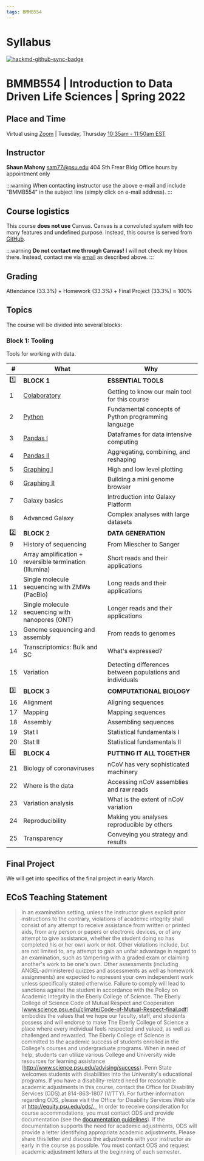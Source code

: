 ```yaml
---
tags: BMMB554
---
```


# Syllabus

[![hackmd-github-sync-badge](https://hackmd.io/phkU5NkZRs2P2aavzL53SA/badge)](https://hackmd.io/phkU5NkZRs2P2aavzL53SA)


# BMMB554 | Introduction to Data Driven Life Sciences | Spring 2022


## Place and Time

Virtual using [Zoom](https://psu.zoom.us/j/432588759?pwd=M2NWR2ZtbEs4ZFEwZVByeU9JaFdQQT09) | Tuesday, Thursday [10:35am - 11:50am EST](https://www.timeanddate.com/)


## Instructor

**Shaun Mahony**
[sam77@psu.edu](mailto:sam77@psu.edu?Subject=BMMB554)
404 Sth Frear Bldg
Office hours by appointment only

:::warning
When contacting instructor use the above e-mail and include "BMMB554" in the subject line (simply click on e-mail address).
:::

## Course logistics

This course **does not use** Canvas. Canvas is a convoluted system with too many features and undefined purpose. Instead, this course is served from [GitHub](https://github.com/nekrut/BMMB554/wiki).


:::warning
**Do not contact me through Canvas!** I will not check my Inbox there. Instead, contact me via [email](mailto:aun1@psu.edu?Subject=BMMB554) as described above.
:::

## Grading

Attendance (33.3%) + Homework (33.3%) + Final Project (33.3%)  &#8776; 100%

## Topics

The course will be divided into several blocks:

### Block 1: Tooling

Tools for working with data.

| # | What | Why |
|---|------|-----|
| :one: | **BLOCK 1** | **ESSENTIAL TOOLS** |
| 1 | [Colaboratory](/@0nj-AtnfQ3KFSqVrfVLhvw/Bkbk1pExO/%2FFGSFU6m7Q2auzWlSRZBRsA) | Getting to know our main tool for this course |
| 2 | [Python](/@0nj-AtnfQ3KFSqVrfVLhvw/Bkbk1pExO/%2Fwr1u1vTXQr2RfTngFLRi8g) | Fundamental concepts of Python programming language |
| 3 | [Pandas I](/@0nj-AtnfQ3KFSqVrfVLhvw/Bkbk1pExO/%2Fw2lsCfIYR4ah3jI5Cl7zKQ) | Dataframes for data intensive computing |
| 4 | [Pandas II](/@0nj-AtnfQ3KFSqVrfVLhvw/Bkbk1pExO/%2F-A9UuB1wRNeFlTLFCj4XeA) | Aggregating, combining, and reshaping |
| 5 | [Graphing I](/@0nj-AtnfQ3KFSqVrfVLhvw/Bkbk1pExO/%2F%400nj-AtnfQ3KFSqVrfVLhvw%2Fr1No0l8g_) | High and low level plotting |
| 6 | [Graphing II](/@0nj-AtnfQ3KFSqVrfVLhvw/Bkbk1pExO/%2F%400nj-AtnfQ3KFSqVrfVLhvw%2FS1soFOtgu) | Building a mini genome browser |
| 7 | Galaxy basics | Introduction into Galaxy Platform |
| 8 | Advanced Galaxy | Complex analyses with large datasets |
| :two: | **BLOCK 2** | **DATA GENERATION** |
| 9 | History of sequencing | From Miescher to Sanger |
| 10 | Array amplification + reversible termination (Illumina) | Short reads and their applications |
| 11 | Single molecule sequencing with ZMWs (PacBio) | Long reads and their applications |
| 12 | Single molecule sequencing with nanopores (ONT) | Longer reads and their applications |
| 13 | Genome sequencing and assembly | From reads to genomes |
| 14 | Transcriptomics: Bulk and SC | What's expressed? |
| 15 | Variation | Detecting differences between populations and individuals |  
| :three:   | **BLOCK 3** | **COMPUTATIONAL BIOLOGY** |
| 16 | Alignment | Aligning sequences |
| 17 | Mapping | Mapping sequences |
| 18 | Assembly | Assembling sequences |
| 19 | Stat I | Statistical fundamentals I |
| 20 | Stat II | Statistical fundamentals II |
| :four: | **BLOCK 4** | **PUTTING IT ALL TOGETHER** |
| 21 | Biology of coronaviruses | nCoV has very sophisticated machinery |
| 22 | Where is the data | Accessing nCoV assemblies and raw reads |
| 23 | Variation analysis | What is the extent of nCoV variation |
| 24 | Reproducibility | Making you analyses reproducible by others |
| 25 | Transparency | Conveying you strategy and results |

## Final Project

We will get into specifics of the final project in early March.

## ECoS Teaching Statement

>In an examination setting, unless the instructor gives explicit prior instructions to the contrary, violations of academic integrity shall consist of any attempt to receive assistance from written or printed aids, from any person or papers or electronic devices, or of any attempt to give assistance, whether the student doing so has completed his or her own work or not. Other violations include, but are not limited to, any attempt to gain an unfair advantage in regard to an examination, such as tampering with a graded exam or claiming another's work to be one's own. Other assessments (including ANGEL-administered quizzes and assessments as well as homework assignments) are expected to represent your own independent work unless specifically stated otherwise. Failure to comply will lead to sanctions against the student in accordance with the Policy on Academic Integrity in the Eberly College of Science. The Eberly College of Science Code of Mutual Respect and Cooperation (www.science.psu.edu/climate/Code-of-Mutual-Respect-final.pdf) embodies the values that we hope our faculty, staff, and students possess and will endorse to make The Eberly College of Science a place where every individual feels respected and valued, as well as challenged and rewarded.   The Eberly College of Science is committed to the academic success of students enrolled in the College's  courses and undergraduate programs. When in need of help, students can utilize various College and University wide resources for learning assistance (http://www.science.psu.edu/advising/success). Penn State welcomes students with disabilities into the University's educational programs. If you have a disability-related need for reasonable academic adjustments in this course, contact the Office for Disability Services (ODS) at 814-863-1807 (V/TTY). For further information regarding ODS, please visit the Office for Disability Services Web site at http://equity.psu.edu/ods/.   In order to receive consideration for course accommodations, you must contact ODS and provide documentation (see the [documentation guidelines](http://equity.psu.edu/student-disability-resources/guidelines)). If the documentation supports the need for academic adjustments, ODS will provide a letter identifying appropriate academic adjustments. Please share this letter and discuss the adjustments with your instructor as early in the course as possible. You must contact ODS and request academic adjustment letters at the beginning of each semester.</tt>
